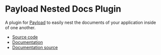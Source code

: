 # Payload Nested Docs Plugin

A plugin for [Payload](https://github.com/payloadcms/payload) to easily nest the documents of your application inside of one another.

- [Source code](https://github.com/payloadcms/payload/tree/main/packages/plugin-nested-docs)
- [Documentation](https://payloadcms.com/docs/plugins/nested-docs)
- [Documentation source](https://github.com/payloadcms/payload/tree/main/docs/plugins/nested-docs.mdx)
